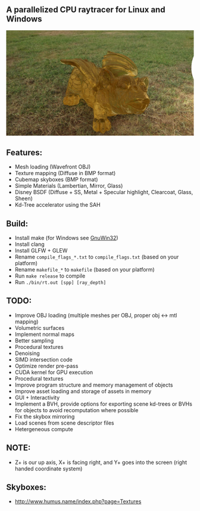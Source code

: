 ## A parallelized CPU raytracer for Linux and Windows

![alt text](https://github.com/deggua/raytracer/blob/main/assets/sample/image.jpg?raw=true)

## Features:
* Mesh loading (Wavefront OBJ)
* Texture mapping (Diffuse in BMP format)
* Cubemap skyboxes (BMP format)
* Simple Materials (Lambertian, Mirror, Glass)
* Disney BSDF (Diffuse + SS, Metal + Specular highlight, Clearcoat, Glass, Sheen)
* Kd-Tree accelerator using the SAH

## Build:
* Install make (for Windows see [GnuWin32](https://gnuwin32.sourceforge.net/packages/make.htm))
* Install clang
* Install GLFW + GLEW
* Rename `compile_flags_*.txt` to `compile_flags.txt` (based on your platform)
* Rename `makefile_*` to `makefile` (based on your platform)
* Run `make release` to compile
* Run `./bin/rt.out [spp] [ray_depth]`

## TODO:
* Improve OBJ loading (multiple meshes per OBJ, proper obj <-> mtl mapping)
* Volumetric surfaces
* Implement normal maps
* Better sampling
* Procedural textures
* Denoising
* SIMD intersection code
* Optimize render pre-pass
* CUDA kernel for GPU execution
* Procedural textures
* Improve program structure and memory management of objects
* Improve asset loading and storage of assets in memory
* GUI + Interactivity
* Implement a BVH, provide options for exporting scene kd-trees or BVHs for objects to avoid recomputation where possible
* Fix the skybox mirroring
* Load scenes from scene descriptor files
* Hetergeneous compute

## NOTE:
* Z+ is our up axis, X+ is facing right, and Y+ goes into the screen (right handed coordinate system)

## Skyboxes:
* http://www.humus.name/index.php?page=Textures
